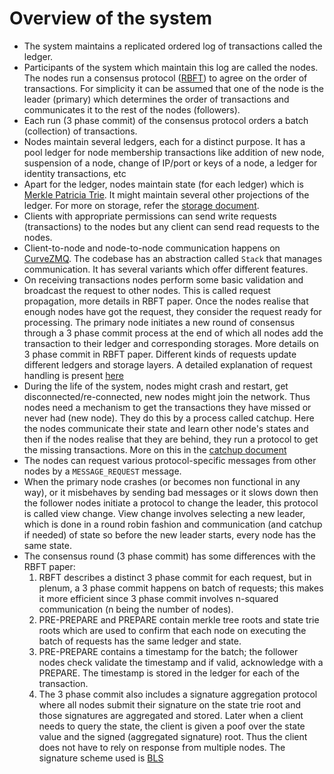 # Overview of the system

- The system maintains a replicated ordered log of transactions called the ledger. 
- Participants of the system which maintain this log are called the nodes. The nodes run a consensus protocol ([RBFT](http://lig-membres.imag.fr/aublin/rbft/report.pdf)) to agree on the order of transactions. For simplicity it can be assumed that one of the node is the leader (primary) which determines the order of transactions and communicates it to the rest of the nodes (followers).
- Each run (3 phase commit) of the consensus protocol orders a batch (collection) of transactions.
- Nodes maintain several ledgers, each for a distinct purpose. It has a pool ledger for node membership transactions like addition of new node, suspension of a node, change of IP/port or keys of a node, a ledger for identity transactions, etc 
- Apart for the ledger, nodes maintain state (for each ledger) which is [Merkle Patricia Trie](https://github.com/ethereum/wiki/wiki/Patricia-Tree). It might maintain several other projections of the ledger. For more on storage, refer the [storage document](storage.md). 
- Clients with appropriate permissions can send write requests (transactions) to the nodes but any client can send read requests to the nodes.
- Client-to-node and node-to-node communication happens on [CurveZMQ](http://curvezmq.org/). The codebase has an abstraction called `Stack` that manages communication. It has several variants which offer different features.
- On receiving transactions nodes perform some basic validation and broadcast the request to other nodes. This is called request propagation, more details in RBFT paper. 
  Once the nodes realise that enough nodes have got the request, they consider the request ready for processing.
  The primary node initiates a new round of consensus through a 3 phase commit process at the end of which all nodes add the transaction to their ledger and corresponding storages. More details on 3 phase commit in RBFT paper.
  Different kinds of requests update different ledgers and storage layers. A detailed explanation of request handling is present [here](request_handling.md)
- During the life of the system, nodes might crash and restart, get disconnected/re-connected, new nodes might join the network. Thus nodes need a mechanism to get the transactions they have missed or never had (new node). They do this by a process called catchup.
  Here the nodes communicate their state and learn other node's states and then if the nodes realise that they are behind, they run a protocol to get the missing transactions. More on this in the [catchup document](catchup.md)
- The nodes can request various protocol-specific messages from other nodes by a `MESSAGE_REQUEST` message.
- When the primary node crashes (or becomes non functional in any way), or it misbehaves by sending bad messages or it slows down then the follower nodes initiate a protocol to change the leader, this protocol is called view change. 
  View change involves selecting a new leader, which is done in a round robin fashion and communication (and catchup if needed) of state so before the new leader starts, every node has the same state.
- The consensus round (3 phase commit) has some differences with the RBFT paper:
    1. RBFT describes a distinct 3 phase commit for each request, but in plenum, a 3 phase commit happens on batch of requests; this makes it more efficient since 3 phase commit involves n-squared communication (n being the number of nodes).  
    1. PRE-PREPARE and PREPARE contain merkle tree roots and state trie roots which are used to confirm that each node on executing the batch of requests has the same ledger and state.
    1. PRE-PREPARE contains a timestamp for the batch; the follower nodes check validate the timestamp and if valid, acknowledge with a PREPARE. The timestamp is stored in the ledger for each of the transaction.
    1. The 3 phase commit also includes a signature aggregation protocol where all nodes submit their signature on the state trie root and those signatures are aggregated and stored. Later when a client needs to query the state, the client is given a poof over the state value and the signed (aggregated signature) root.
       Thus the client does not have to rely on response from multiple nodes. The signature scheme used is [BLS](https://en.wikipedia.org/wiki/Boneh%E2%80%93Lynn%E2%80%93Shacham)
     